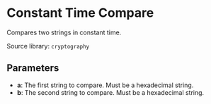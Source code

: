 # Constant Time Compare

Compares two strings in constant time.

Source library: `cryptography`

## Parameters

- **a**: The first string to compare. Must be a hexadecimal string.
- **b**: The second string to compare. Must be a hexadecimal string.